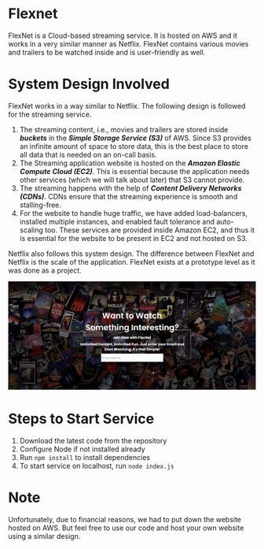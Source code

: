 # Flexnet
FlexNet is a Cloud-based streaming service. It is hosted on AWS and it works in a very similar manner as Netflix. FlexNet contains various movies and trailers to be watched inside and is user-friendly as well.

# System Design Involved
FlexNet works in a way similar to Netflix. The following design is followed for the streaming service.
1. The streaming content, i.e., movies and trailers are stored inside **_buckets_** in the _**Simple Storage Service (S3)**_ of AWS. Since S3 provides an infinite amount of space to store data, this is the best place to store all data that is needed on an on-call basis.
2. The Streaming application website is hosted on the **_Amazon Elastic Compute Cloud (EC2)_**. This is essential because the application needs other services (which we will talk about later) that S3 cannot provide.
3. The streaming happens with the help of **_Content Delivery Networks (CDNs)_**. CDNs ensure that the streaming experience is smooth and stalling-free.
4. For the website to handle huge traffic, we have added load-balancers, installed multiple instances, and enabled fault tolerance and auto-scaling too. These services are provided inside Amazon EC2, and thus it is essential for the website to be present in EC2 and not hosted on S3.

Netflix also follows this system design. The difference between FlexNet and Netflix is the scale of the application. FlexNet exists at a prototype level as it was done as a project.

![Alt Text](https://github.com/Shivansh20128/Flexnet/blob/254bf68b784bc383d4aebb663e587abbdd10f718/demo.gif)

# Steps to Start Service
1. Download the latest code from the repository
1. Configure Node if not installed already
1. Run `npm install` to install dependencies
1. To start service on localhost, run `node index.js`

# Note
Unfortunately, due to financial reasons, we had to put down the website hosted on AWS. But feel free to use our code and host your own website using a similar design.

